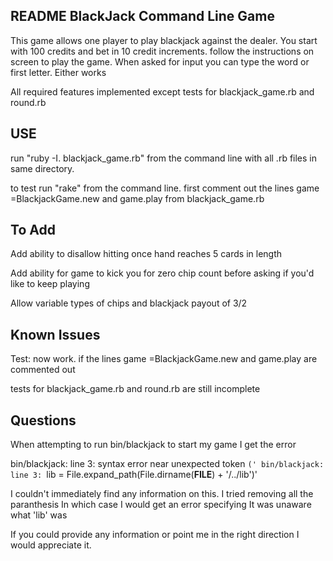README BlackJack Command Line Game
------------------------------------------
This game allows one player to play blackjack against the dealer.
You start with 100 credits and bet in 10 credit increments.
follow the instructions on screen to play the game.
When asked for input you can type the word or first letter. Either works

All required features implemented except tests for blackjack_game.rb and round.rb

USE
-------------------------------------------
run "ruby -I. blackjack_game.rb" from the command line with all .rb files in same directory.

to test run "rake" from the command line.
  first comment out the lines game =BlackjackGame.new and game.play
    from blackjack_game.rb

To Add
-------------------------------------------
Add ability to disallow hitting once hand reaches 5 cards in length

Add ability for game to kick you for zero chip count before asking if you'd like to keep playing

Allow variable types of chips and blackjack payout of 3/2

Known Issues
-------------------------------------------
Test: now work. if the lines game =BlackjackGame.new and game.play are commented out

  tests for blackjack_game.rb and round.rb are still incomplete

Questions
-------------------------------------------
When attempting to run bin/blackjack to start my game I get the error

bin/blackjack: line 3: syntax error near unexpected token `('
bin/blackjack: line 3: `lib = File.expand_path(File.dirname(__FILE__) + '/../lib')'

I couldn't immediately find any information on this. I tried removing all the paranthesis
In which case I would get an error specifying It was unaware what 'lib' was

If you could provide any information or point me in the right direction I would appreciate it.
